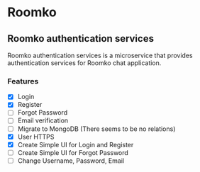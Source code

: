 # Roomko

## Roomko authentication services

Roomko authentication services is a microservice that provides authentication services for Roomko chat application.


### Features

- [x] Login
- [x] Register
- [ ] Forgot Password
- [ ] Email verification 
- [ ] Migrate to MongoDB (There seems to be no relations)
- [x] User HTTPS
- [x] Create Simple UI for Login and Register
- [ ] Create Simple UI for Forgot Password
- [ ] Change Username, Password, Email 